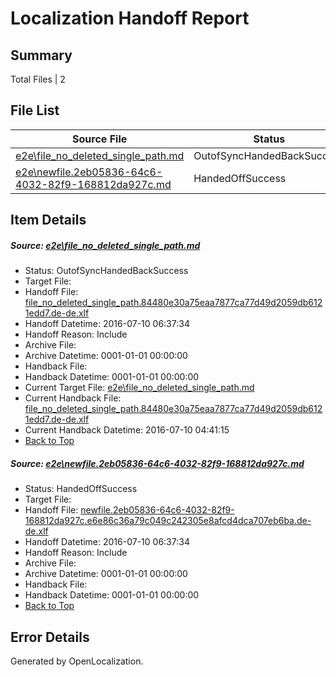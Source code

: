 # <a name='report-top'></a> Localization Handoff Report

## Summary
 Total Files | 2

## File List
 Source File | Status | Details 
 ----------- | ------ | ------- 
 [e2e\file_no_deleted_single_path.md](https://github.com/OpenLocalizationTestOrg/oltest/blob/4547c9a7009926d66a2be814525b44b4dc781e81/e2e/file_no_deleted_single_path.md) | OutofSyncHandedBackSuccess | [Details](#76198b48046b688b6af32b9a6de29210261c52973)
 [e2e\newfile.2eb05836-64c6-4032-82f9-168812da927c.md](https://github.com/OpenLocalizationTestOrg/oltest/blob/4547c9a7009926d66a2be814525b44b4dc781e81/e2e/newfile.2eb05836-64c6-4032-82f9-168812da927c.md) | HandedOffSuccess | [Details](#8fcfa9a3bdd8700e810ad062cbfd6beece8612835)

## Item Details
##### <a name='76198b48046b688b6af32b9a6de29210261c52973'></a> Source: [e2e\file_no_deleted_single_path.md](https://github.com/OpenLocalizationTestOrg/oltest/blob/4547c9a7009926d66a2be814525b44b4dc781e81/e2e/file_no_deleted_single_path.md)
* Status: OutofSyncHandedBackSuccess
* Target File: 
* Handoff File: [file_no_deleted_single_path.84480e30a75eaa7877ca77d49d2059db6121edd7.de-de.xlf](https://github.com/OpenLocalizationTestOrg/olhandoff-e2e/blob/63cee30afc5a4c24f6e1b0bf8772eefe0ae61a21/ol-handoff/OpenLocalizationTestOrg/oltest-dede-fly/ci/mt/file_no_deleted_single_path.84480e30a75eaa7877ca77d49d2059db6121edd7.de-de.xlf)
* Handoff Datetime: 2016-07-10 06:37:34
* Handoff Reason: Include
* Archive File: 
* Archive Datetime: 0001-01-01 00:00:00
* Handback File: 
* Handback Datetime: 0001-01-01 00:00:00
* Current Target File: [e2e\file_no_deleted_single_path.md](https://github.com/OpenLocalizationTestOrg/oltest-dede-fly/blob/b95ab22ff6292b062cfd0cce8c1ba8295987c3e0/e2e/file_no_deleted_single_path.md)
* Current Handback File: [file_no_deleted_single_path.84480e30a75eaa7877ca77d49d2059db6121edd7.de-de.xlf](https://github.com/OpenLocalizationTestOrg/olhandback-e2e/blob/146096e56b6a2c3d914421b046e7ce2e1a505634/ol-handback/OpenLocalizationTestOrg/oltest-dede-fly/ci/mt/file_no_deleted_single_path.84480e30a75eaa7877ca77d49d2059db6121edd7.de-de.xlf)
* Current Handback Datetime: 2016-07-10 04:41:15
* [Back to Top](#report-top)

##### <a name='8fcfa9a3bdd8700e810ad062cbfd6beece8612835'></a> Source: [e2e\newfile.2eb05836-64c6-4032-82f9-168812da927c.md](https://github.com/OpenLocalizationTestOrg/oltest/blob/4547c9a7009926d66a2be814525b44b4dc781e81/e2e/newfile.2eb05836-64c6-4032-82f9-168812da927c.md)
* Status: HandedOffSuccess
* Target File: 
* Handoff File: [newfile.2eb05836-64c6-4032-82f9-168812da927c.e6e86c36a79c049c242305e8afcd4dca707eb6ba.de-de.xlf](https://github.com/OpenLocalizationTestOrg/olhandoff-e2e/blob/63cee30afc5a4c24f6e1b0bf8772eefe0ae61a21/ol-handoff/OpenLocalizationTestOrg/oltest-dede-fly/ci/mt/newfile.2eb05836-64c6-4032-82f9-168812da927c.e6e86c36a79c049c242305e8afcd4dca707eb6ba.de-de.xlf)
* Handoff Datetime: 2016-07-10 06:37:34
* Handoff Reason: Include
* Archive File: 
* Archive Datetime: 0001-01-01 00:00:00
* Handback File: 
* Handback Datetime: 0001-01-01 00:00:00
* [Back to Top](#report-top)


## Error Details

Generated by OpenLocalization.
